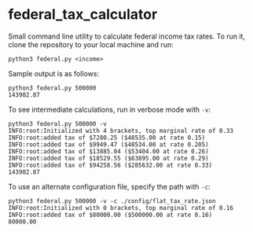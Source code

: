 # federal_tax_calculator

Small command line utility to calculate federal income tax rates. To run it, clone the repository to your local machine and run:

```
python3 federal.py <income> 
```

Sample output is as follows:

```
python3 federal.py 500000
143902.87
```

To see intermediate calculations, run in verbose mode with `-v`:

```
python3 federal.py 500000 -v
INFO:root:Initialized with 4 brackets, top marginal rate of 0.33
INFO:root:added tax of $7280.25 ($48535.00 at rate 0.15)
INFO:root:added tax of $9949.47 ($48534.00 at rate 0.205)
INFO:root:added tax of $13885.04 ($53404.00 at rate 0.26)
INFO:root:added tax of $18529.55 ($63895.00 at rate 0.29)
INFO:root:added tax of $94258.56 ($285632.00 at rate 0.33)
143902.87
```

To use an alternate configuration file, specify the path with `-c`:
```
python3 federal.py 500000 -v -c ./config/flat_tax_rate.json
INFO:root:Initialized with 0 brackets, top marginal rate of 0.16
INFO:root:added tax of $80000.00 ($500000.00 at rate 0.16)
80000.00
```
